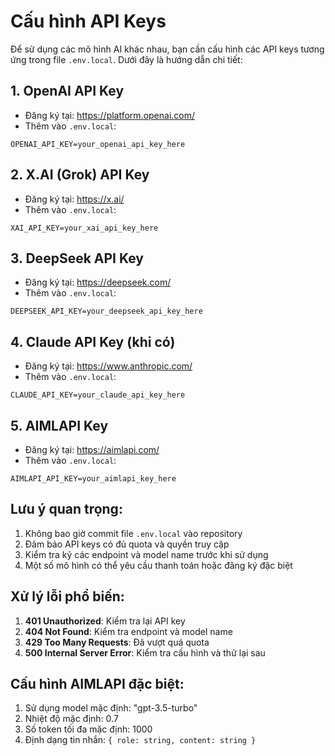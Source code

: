 # Cấu hình API Keys

Để sử dụng các mô hình AI khác nhau, bạn cần cấu hình các API keys tương ứng trong file `.env.local`. Dưới đây là hướng dẫn chi tiết:

## 1. OpenAI API Key
- Đăng ký tại: https://platform.openai.com/
- Thêm vào `.env.local`:
```
OPENAI_API_KEY=your_openai_api_key_here
```

## 2. X.AI (Grok) API Key
- Đăng ký tại: https://x.ai/
- Thêm vào `.env.local`:
```
XAI_API_KEY=your_xai_api_key_here
```

## 3. DeepSeek API Key
- Đăng ký tại: https://deepseek.com/
- Thêm vào `.env.local`:
```
DEEPSEEK_API_KEY=your_deepseek_api_key_here
```

## 4. Claude API Key (khi có)
- Đăng ký tại: https://www.anthropic.com/
- Thêm vào `.env.local`:
```
CLAUDE_API_KEY=your_claude_api_key_here
```

## 5. AIMLAPI Key
- Đăng ký tại: https://aimlapi.com/
- Thêm vào `.env.local`:
```
AIMLAPI_API_KEY=your_aimlapi_key_here
```

## Lưu ý quan trọng:
1. Không bao giờ commit file `.env.local` vào repository
2. Đảm bảo API keys có đủ quota và quyền truy cập
3. Kiểm tra kỹ các endpoint và model name trước khi sử dụng
4. Một số mô hình có thể yêu cầu thanh toán hoặc đăng ký đặc biệt

## Xử lý lỗi phổ biến:
1. **401 Unauthorized**: Kiểm tra lại API key
2. **404 Not Found**: Kiểm tra endpoint và model name
3. **429 Too Many Requests**: Đã vượt quá quota
4. **500 Internal Server Error**: Kiểm tra cấu hình và thử lại sau

## Cấu hình AIMLAPI đặc biệt:
1. Sử dụng model mặc định: "gpt-3.5-turbo"
2. Nhiệt độ mặc định: 0.7
3. Số token tối đa mặc định: 1000
4. Định dạng tin nhắn: `{ role: string, content: string }` 
